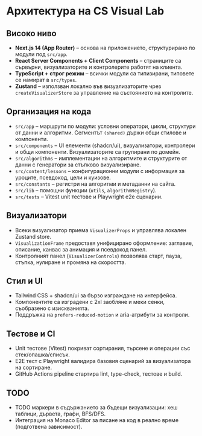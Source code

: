 # Архитектура на CS Visual Lab

## Високо ниво
- **Next.js 14 (App Router)** – основа на приложението, структурирано по модули под `src/app`.
- **React Server Components + Client Components** – страниците са сървърни, визуализаторите и контролерите работят на клиента.
- **TypeScript + строг режим** – всички модули са типизирани, типовете се намират в `src/types`.
- **Zustand** – използван локално във визуализаторите чрез `createVisualizerStore` за управление на състоянието на контролите.

## Организация на кода
- `src/app` – маршрути по модули: условни оператори, цикли, структури от данни и алгоритми. Сегментът `(shared)` държи общи стилове и компоненти.
- `src/components` – UI елементи (shadcn/ui), визуализатори, контролери и общи компоненти. Визуализаторите са групирани по домейн.
- `src/algorithms` – имплементации на алгоритмите и структурите от данни с генератори за стъпково визуализиране.
- `src/content/lessons` – конфигурационни модули с информация за уроците, псевдокод, цели и куизове.
- `src/constants` – регистри на алгоритми и метаданни на сайта.
- `src/lib` – помощни функции (`utils`, `algorithmRegistry`).
- `src/tests` – Vitest unit тестове и Playwright e2e сценарии.

## Визуализатори
- Всеки визуализатор приема `VisualizerProps` и управлява локален Zustand store.
- `VisualizationFrame` предоставя унифицирано оформление: заглавие, описание, канвас за анимация и псевдокод панел.
- Контролният панел (`VisualizerControls`) позволява старт, пауза, стъпка, нулиране и промяна на скоростта.

## Стил и UI
- Tailwind CSS + shadcn/ui за бързо изграждане на интерфейса.
- Компонентите са изградени с 2xl заобляне и меки сенки, съобразено с изискванията.
- Поддръжка на `prefers-reduced-motion` и aria-атрибути за контроли.

## Тестове и CI
- Unit тестове (Vitest) покриват сортирания, търсене и операции със стек/опашка/списък.
- E2E тест с Playwright валидира базовия сценарий за визуализатора на сортиране.
- GitHub Actions pipeline стартира lint, type-check, тестове и build.

## TODO
- TODO маркери в съдържанието за бъдещи визуализации: хеш таблици, дървета, графи, BFS/DFS.
- Интеграция на Monaco Editor за писане на код в реално време (подготвена зависимост).
